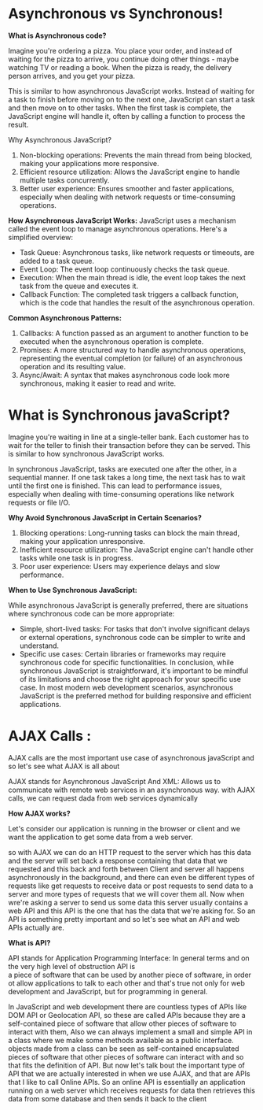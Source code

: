 # Asynchronous vs Synchronous!

**What is Asynchronous code?**

Imagine you're ordering a pizza. You place your order, and instead of waiting for the pizza to arrive, you continue doing other things - maybe watching TV or reading a book. When the pizza is ready, the delivery person arrives, and you get your pizza.

This is similar to how asynchronous JavaScript works. Instead of waiting for a task to finish before moving on to the next one, JavaScript can start a task and then move on to other tasks. When the first task is complete, the JavaScript engine will handle it, often by calling a function to process the result.

Why Asynchronous JavaScript?

1. Non-blocking operations: Prevents the main thread from being blocked, making your applications more responsive.
2. Efficient resource utilization: Allows the JavaScript engine to handle multiple tasks concurrently.
3. Better user experience: Ensures smoother and faster applications, especially when dealing with network requests or time-consuming operations.

**How Asynchronous JavaScript Works:**
JavaScript uses a mechanism called the event loop to manage asynchronous operations. Here's a simplified overview:

- Task Queue: Asynchronous tasks, like network requests or timeouts, are added to a task queue.
- Event Loop: The event loop continuously checks the task queue.
- Execution: When the main thread is idle, the event loop takes the next task from the queue and executes it.
- Callback Function: The completed task triggers a callback function, which is the code that handles the result of the asynchronous operation.

**Common Asynchronous Patterns:**

1. Callbacks: A function passed as an argument to another function to be executed when the asynchronous operation is complete.
2. Promises: A more structured way to handle asynchronous operations, representing the eventual completion (or failure) of an asynchronous operation and its resulting value.
3. Async/Await: A syntax that makes asynchronous code look more synchronous, making it easier to read and write.

# What is Synchronous javaScript?

Imagine you're waiting in line at a single-teller bank. Each customer has to wait for the teller to finish their transaction before they can be served. This is similar to how synchronous JavaScript works.

In synchronous JavaScript, tasks are executed one after the other, in a sequential manner. If one task takes a long time, the next task has to wait until the first one is finished. This can lead to performance issues, especially when dealing with time-consuming operations like network requests or file I/O.

**Why Avoid Synchronous JavaScript in Certain Scenarios?**

1. Blocking operations: Long-running tasks can block the main thread, making your application unresponsive.
2. Inefficient resource utilization: The JavaScript engine can't handle other tasks while one task is in progress.
3. Poor user experience: Users may experience delays and slow performance.

**When to Use Synchronous JavaScript:**

While asynchronous JavaScript is generally preferred, there are situations where synchronous code can be more appropriate:

- Simple, short-lived tasks: For tasks that don't involve significant delays or external operations, synchronous code can be simpler to write and understand.
- Specific use cases: Certain libraries or frameworks may require synchronous code for specific functionalities.
  In conclusion, while synchronous JavaScript is straightforward, it's important to be mindful of its limitations and choose the right approach for your specific use case. In most modern web development scenarios, asynchronous JavaScript is the preferred method for building responsive and efficient applications.

# AJAX Calls :

AJAX calls are the most important use case of asynchronous javaScript and so let's see what AJAX is all about

AJAX stands for Asynchronous JavaScript And XML: Allows us to communicate with remote web services in an asynchronous way.
with AJAX calls, we can request dada from web services dynamically

**How AJAX works?**

Let's consider our application is running in the browser or client and we want the application to get some data
from a web server.

so with AJAX we can do an HTTP request to the server which has this data and the server will set back a response containing that data that we requested
and this back and forth between Client and server all happens asynchronously in the background, and there can even be different types of requests
like get requests to receive data or post requests to send data to a server and more types of requests that we will cover them all.
Now when wre're asking a server to send us some data this server usually contains a web API and this API is the one that has the data
that we're asking for.
So an API is something pretty important and so let's see what an API and web APIs actually are.

**What is API?**

API stands for Application Programming Interface: In general terms and on the very high level of obstruction API is  
a piece of software that can be used by another piece of software, in order ot allow applications to talk to each other
and that's true not only for web development and JavaScript, but for programming in general.

In JavaScript and web development there are countless types of APIs like DOM API or Geolocation API, so these are called APIs because they are a self-contained piece of software
that allow other pieces of software to interact with them, Also we can always implement a small and simple API in a class where we make some methods available as a public interface.
objects made from a class can be seen as self-contained encapsulated pieces of software that other pieces of software can interact with and so that fits the definition of API.
But now let's talk bout the important type of API that we are actually interested in when we use AJAX,
and that are APIs that I like to call Online APIs.
So an online API is essentially an application running on a web server which receives requests for data then retrieves this data from some database and then sends it back to the client

